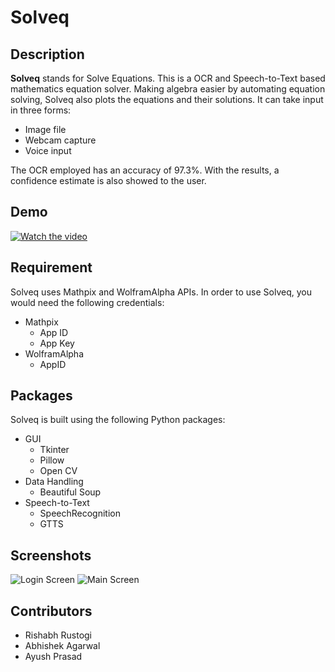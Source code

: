 # Solveq

## Description

**Solveq** stands for Solve Equations. This is a OCR and Speech-to-Text based mathematics equation solver.
 Making algebra easier by automating equation solving, Solveq also plots the equations and their solutions. 
 It can take input in three forms:
 
 - Image file 
 - Webcam capture 
 - Voice input 
     
The OCR employed has an accuracy of 97.3%. With the results, a confidence estimate is also showed to the user.

## Demo

[![Watch the video](https://media.giphy.com/media/NHiGi2fZlkdQoCoi46/giphy.gif)](https://youtu.be/B73GnOORPkg)

## Requirement

Solveq uses Mathpix and WolframAlpha APIs. In order to use Solveq, you would need the following credentials:

- Mathpix
  - App ID
  - App Key
- WolframAlpha
  - AppID

## Packages

Solveq is built using the following Python packages:

- GUI
  - Tkinter
  - Pillow
  - Open CV
- Data Handling
  - Beautiful Soup
- Speech-to-Text
  - SpeechRecognition
  - GTTS
  
## Screenshots
  
  ![Login Screen](https://github.com/rishabh-rustogi/Solveq/blob/main/Screenshots/1.png)
  ![Main Screen](https://github.com/rishabh-rustogi/Solveq/blob/main/Screenshots/2.png)
  
## Contributors

- Rishabh Rustogi
- Abhishek Agarwal
- Ayush Prasad 

